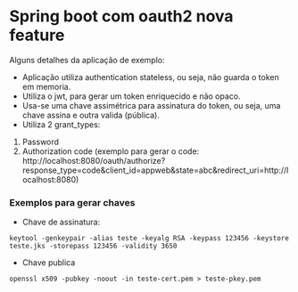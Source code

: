  # Spring boot com oauth2 nova feature
 
 Alguns detalhes da aplicação de exemplo:
 - Aplicação utiliza authentication stateless, ou seja,  não guarda o token em memoria.
 - Utiliza o jwt, para gerar um token enriquecido e não opaco.
 - Usa-se uma chave assimétrica para assinatura do token, ou seja, uma chave assina e outra valida (pública).
 - Utiliza 2 grant_types:
 1. Password
 1. Authorization code (exemplo para gerar o code: http://localhost:8080/oauth/authorize?response_type=code&client_id=appweb&state=abc&redirect_uri=http://localhost:8080)
 
###  Exemplos para gerar chaves
- Chave de assinatura:
```
keytool -genkeypair -alias teste -keyalg RSA -keypass 123456 -keystore teste.jks -storepass 123456 -validity 3650
```
- Chave publica
```
openssl x509 -pubkey -noout -in teste-cert.pem > teste-pkey.pem
```
